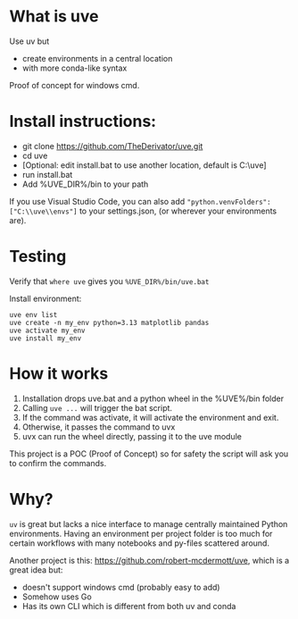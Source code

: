 # What is uve

Use uv but

 - create environments in a central location 
 - with more conda-like syntax

Proof of concept for windows cmd.

# Install instructions:

 - git clone https://github.com/TheDerivator/uve.git
 - cd uve
 - [Optional: edit install.bat to use another location, default is C:\uve]
 - run install.bat
 - Add %UVE_DIR%/bin to your path

If you use Visual Studio Code, you can also add `"python.venvFolders": ["C:\\uve\\envs"]` to your settings.json, (or wherever your environments are).

# Testing

Verify that `where uve` gives you `%UVE_DIR%/bin/uve.bat`

Install environment:
```
uve env list
uve create -n my_env python=3.13 matplotlib pandas
uve activate my_env
uve install my_env
```

# How it works

1. Installation drops uve.bat and a python wheel in the %UVE%/bin folder
2. Calling `uve ...` will trigger the bat script.
3. If the command was activate, it will activate the environment and exit.
3. Otherwise, it passes the command to uvx
4. uvx can run the wheel directly, passing it to the uve module

This project is a POC (Proof of Concept) so for safety the script will ask you to confirm the commands.

# Why?
`uv` is great but lacks a nice interface to manage centrally maintained Python environments. Having an environment per project folder is too much for certain workflows with many notebooks and py-files scattered around.

Another project is this: https://github.com/robert-mcdermott/uve, which is a great idea but:
 - doesn't support windows cmd (probably easy to add)
 - Somehow uses Go
 - Has its own CLI which is different from both uv and conda


